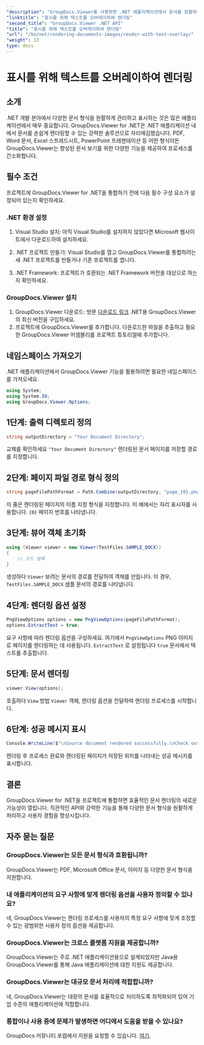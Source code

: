```yaml
---
"description": "GroupDocs.Viewer를 사용하면 .NET 애플리케이션에서 문서를 원활하게 렌더링하고 다양한 형식을 지원하여 사용자 경험을 향상시킬 수 있습니다."
"linktitle": "표시를 위해 텍스트를 오버레이하여 렌더링"
"second_title": "GroupDocs.Viewer .NET API"
"title": "표시를 위해 텍스트를 오버레이하여 렌더링"
"url": "/ko/net/rendering-documents-images/render-with-text-overlay/"
"weight": 13
type: docs
---
```

# 표시를 위해 텍스트를 오버레이하여 렌더링

## 소개
.NET 개발 분야에서 다양한 문서 형식을 원활하게 관리하고 표시하는 것은 많은 애플리케이션에서 매우 중요합니다. GroupDocs.Viewer for .NET은 .NET 애플리케이션 내에서 문서를 손쉽게 렌더링할 수 있는 강력한 솔루션으로 자리매김했습니다. PDF, Word 문서, Excel 스프레드시트, PowerPoint 프레젠테이션 등 어떤 형식이든 GroupDocs.Viewer는 향상된 문서 보기를 위한 다양한 기능을 제공하여 프로세스를 간소화합니다.
## 필수 조건
프로젝트에 GroupDocs.Viewer for .NET을 통합하기 전에 다음 필수 구성 요소가 설정되어 있는지 확인하세요.
### .NET 환경 설정
1. Visual Studio 설치: 아직 Visual Studio를 설치하지 않았다면 Microsoft 웹사이트에서 다운로드하여 설치하세요.
   
2. .NET 프로젝트 만들기: Visual Studio를 열고 GroupDocs.Viewer를 통합하려는 새 .NET 프로젝트를 만들거나 기존 프로젝트를 엽니다.
3. .NET Framework: 프로젝트가 호환되는 .NET Framework 버전을 대상으로 하는지 확인하세요.
### GroupDocs.Viewer 설치
1. GroupDocs.Viewer 다운로드: 방문 [다운로드 링크](https://releases.groupdocs.com/viewer/net/) .NET용 GroupDocs.Viewer의 최신 버전을 구입하세요.
2. 프로젝트에 GroupDocs.Viewer를 추가합니다. 다운로드한 파일을 추출하고 필요한 GroupDocs.Viewer 어셈블리를 프로젝트 튜토리얼에 추가합니다.

## 네임스페이스 가져오기
.NET 애플리케이션에서 GroupDocs.Viewer 기능을 활용하려면 필요한 네임스페이스를 가져오세요.
```csharp
using System;
using System.IO;
using GroupDocs.Viewer.Options;
```

## 1단계: 출력 디렉토리 정의
```csharp
string outputDirectory = "Your Document Directory";
```
교체를 확인하세요 `"Your Document Directory"` 렌더링된 문서 페이지를 저장할 경로를 지정합니다.
## 2단계: 페이지 파일 경로 형식 정의
```csharp
string pageFilePathFormat = Path.Combine(outputDirectory, "page_{0}.png");
```
이 줄은 렌더링된 페이지의 이름 지정 형식을 지정합니다. 이 예에서는 자리 표시자를 사용합니다. `{0}` 페이지 번호를 나타냅니다.
## 3단계: 뷰어 객체 초기화
```csharp
using (Viewer viewer = new Viewer(TestFiles.SAMPLE_DOCX))
{
    // 코드 블록
}
```
생성하다 `Viewer` 보려는 문서의 경로를 전달하여 객체를 만듭니다. 이 경우, `TestFiles.SAMPLE_DOCX` 샘플 문서의 경로를 나타냅니다.
## 4단계: 렌더링 옵션 설정
```csharp
PngViewOptions options = new PngViewOptions(pageFilePathFormat);
options.ExtractText = true;
```
요구 사항에 따라 렌더링 옵션을 구성하세요. 여기에서 `PngViewOptions` PNG 이미지로 페이지를 렌더링하는 데 사용됩니다. `ExtractText` 로 설정됩니다 `true` 문서에서 텍스트를 추출합니다.
## 5단계: 문서 렌더링
```csharp
viewer.View(options);
```
호출하다 `View` 방법 `Viewer` 객체, 렌더링 옵션을 전달하여 렌더링 프로세스를 시작합니다.
## 6단계: 성공 메시지 표시
```csharp
Console.WriteLine($"\nSource document rendered successfully.\nCheck output in {outputDirectory}.");
```
렌더링 후 프로세스 완료와 렌더링된 페이지가 저장된 위치를 나타내는 성공 메시지를 표시합니다.

## 결론
GroupDocs.Viewer for .NET을 프로젝트에 통합하면 효율적인 문서 렌더링의 새로운 가능성이 열립니다. 직관적인 API와 강력한 기능을 통해 다양한 문서 형식을 원활하게 처리하고 사용자 경험을 향상시킵니다.
## 자주 묻는 질문
### GroupDocs.Viewer는 모든 문서 형식과 호환됩니까?
GroupDocs.Viewer는 PDF, Microsoft Office 문서, 이미지 등 다양한 문서 형식을 지원합니다.
### 내 애플리케이션의 요구 사항에 맞게 렌더링 옵션을 사용자 정의할 수 있나요?
네, GroupDocs.Viewer는 렌더링 프로세스를 사용자의 특정 요구 사항에 맞게 조정할 수 있는 광범위한 사용자 정의 옵션을 제공합니다.
### GroupDocs.Viewer는 크로스 플랫폼 지원을 제공합니까?
GroupDocs.Viewer는 주로 .NET 애플리케이션용으로 설계되었지만 Java용 GroupDocs.Viewer를 통해 Java 애플리케이션에 대한 지원도 제공합니다.
### GroupDocs.Viewer는 대규모 문서 처리에 적합합니까?
네, GroupDocs.Viewer는 대량의 문서를 효율적으로 처리하도록 최적화되어 있어 기업 수준의 애플리케이션에 적합합니다.
### 통합이나 사용 중에 문제가 발생하면 어디에서 도움을 받을 수 있나요?
GroupDocs 커뮤니티 포럼에서 지원을 요청할 수 있습니다. [여기](https://forum.groupdocs.com/c/viewer/9).